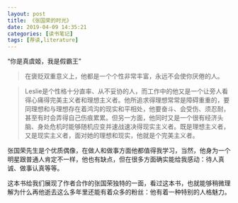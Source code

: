 ```yaml
---
layout: post
title: 《张国荣的时光》
date: 2019-04-09 14:35:21
categories: [读书笔记]
tags: [荐读,literature]
---
```


“你是真虞姬，我是假霸王”
<!--more-->

> 在褒贬双重意义上，他都是一个个性非常丰富，永远不会使你厌倦的人。

> Leslie是个性格十分直率、从不妥协的人，而工作中的他又是一个让旁人看得心痛得完美主义者和理想主义者。他所追求得理想常常是障碍重重的，要同理想和与理想存在着鸿沟的现实和平相处，他要奋斗、会受伤、须忍耐，甚至有时会弄得自己伤痕累累。但另一方面，他同时又是一个很有经济头脑、身处危机时能够随机应变并速战速决得现实主义者。既是理想主义者，又是现实主义者，面对她的理想和现实，他就是个完美主义者。

张国荣先生是个优质偶像，在做人和做事方面他都值得我学习，当然，他身为一个明星跟普通人肯定不一样，他也有缺点，但在很多方面确实能给我感动：待人真诚、做事认真等等。

这本书给我们展现了作者合作的张国荣独特的一面，看过这本书，也就能够稍微理解为什么再他逝去这么多年里还能有着众多的粉丝：他有着一种特别的人格魅力。
